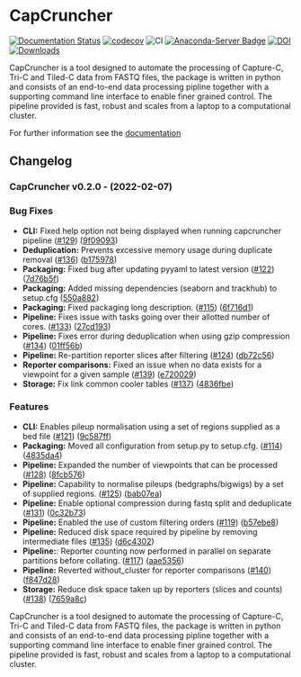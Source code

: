 # CapCruncher

[![Documentation Status](https://readthedocs.org/projects/capcruncher/badge/?version=latest)](https://capcruncher.readthedocs.io/en/latest/?badge=latest)
[![codecov](https://codecov.io/gh/sims-lab/CapCruncher/branch/master/graph/badge.svg?token=RHIGNMGX09)](https://codecov.io/gh/sims-lab/CapCruncher)
![CI](https://github.com/sims-lab/capture-c/actions/workflows/python-template.yml/badge.svg)
[![Anaconda-Server Badge](https://anaconda.org/bioconda/capcruncher/badges/installer/conda.svg)](https://conda.anaconda.org/bioconda)
[![DOI](https://zenodo.org/badge/224631087.svg)](https://zenodo.org/badge/latestdoi/224631087)
[![Downloads](https://pepy.tech/badge/capcruncher)](https://pepy.tech/project/capcruncher)


CapCruncher is a tool designed to automate the processing of Capture-C, Tri-C and Tiled-C data from FASTQ files, the package is written in python and  consists of an end-to-end data processing pipline together with a supporting command line interface to enable finer grained control. The pipeline provided is fast, robust and  scales from a laptop to a computational cluster. 

For further information see the [documentation](https://capcruncher.readthedocs.io/en/latest/)

## Changelog

### CapCruncher v0.2.0 - (2022-02-07)

### Bug Fixes

* **CLI:** Fixed help option not being displayed when running capcruncher pipeline ([#129](https://github.com/sims-lab/CapCruncher/issues/129)) ([9f09093](https://github.com/sims-lab/CapCruncher/commit/9f090935f3c20c5d78e01ab4f5b0248b325ee341))
* **Deduplication:** Prevents excessive memory usage during duplicate removal ([#136](https://github.com/sims-lab/CapCruncher/issues/136)) ([b175978](https://github.com/sims-lab/CapCruncher/commit/b17597884164ed074782370637a81732390ac48c))
* **Packaging:** Fixed bug after updating pyyaml to latest version ([#122](https://github.com/sims-lab/CapCruncher/issues/122)) ([7d76b5f](https://github.com/sims-lab/CapCruncher/commit/7d76b5f4976fe3c6f1bc09989df3db28c12ecce3))
* **Packaging:** Added missing dependencies (seaborn and trackhub) to setup.cfg ([550a882](https://github.com/sims-lab/CapCruncher/commit/550a882af5e131c04b5d45bf0430ecc50ce15310))
* **Packaging:** Fixed packaging long description. ([#115](https://github.com/sims-lab/CapCruncher/issues/115)) ([6f716d1](https://github.com/sims-lab/CapCruncher/commit/6f716d182de705146333206a38d9c791de1a9227))  
* **Pipeline:** Fixes issue with tasks going over their allotted number of cores. ([#133](https://github.com/sims-lab/CapCruncher/issues/133)) ([27cd193](https://github.com/sims-lab/CapCruncher/commit/27cd193c207409b96a0b28c079b9d689daaa61ee))
* **Pipeline:** Fixes error during deduplication when using gzip compression ([#134](https://github.com/sims-lab/CapCruncher/issues/134)) ([01ff56b](https://github.com/sims-lab/CapCruncher/commit/01ff56b88558af486d11b9f7544c8c5c6ca9f002))
* **Pipeline:** Re-partition reporter slices after filtering ([#124](https://github.com/sims-lab/CapCruncher/issues/124)) ([db72c56](https://github.com/sims-lab/CapCruncher/commit/db72c56875c13ed2762d44e916a8ed66f73324cc))  
* **Reporter comparisons:** Fixed an issue when no data exists for a viewpoint for a given sample  ([#139](https://github.com/sims-lab/CapCruncher/issues/139)) ([e720029](https://github.com/sims-lab/CapCruncher/commit/e7200299bf2453e719f28f95ed3658e9570b7ad5))
* **Storage:** Fix link common cooler tables ([#137](https://github.com/sims-lab/CapCruncher/issues/137)) ([4836fbe](https://github.com/sims-lab/CapCruncher/commit/4836fbe8e46ad268dda6d05f27104789f0c46e0d))


### Features

* **CLI:** Enables pileup normalisation using a set of regions supplied as a bed file ([#121](https://github.com/sims-lab/CapCruncher/issues/121)) ([9c587ff](https://github.com/sims-lab/CapCruncher/commit/9c587ff1a60f009c0b990952361810d61376a1c7))
* **Packaging:**  Moved all configuration from setup.py to setup.cfg. ([#114](https://github.com/sims-lab/CapCruncher/issues/114)) ([4835da4](https://github.com/sims-lab/CapCruncher/commit/4835da44157132feda38e299bf9c67ca297c3d2d))   
* **Pipeline:** Expanded the number of viewpoints that can be processed  ([#128](https://github.com/sims-lab/CapCruncher/issues/128)) ([8fcb576](https://github.com/sims-lab/CapCruncher/commit/8fcb57657f108d78cdbb1e255a5eb85b7cb3e860))
* **Pipeline:** Capability to normalise pileups (bedgraphs/bigwigs) by a set of supplied regions. ([#125](https://github.com/sims-lab/CapCruncher/issues/125)) ([bab07ea](https://github.com/sims-lab/CapCruncher/commit/bab07eac1e524020d24c745dd88b749173d9d440))
* **Pipeline:** Enable optional compression during fastq split and deduplicate ([#131](https://github.com/sims-lab/CapCruncher/issues/131)) ([0c32b73](https://github.com/sims-lab/CapCruncher/commit/0c32b7320fcff5d95145a406996e9baf9f7aeebd))
* **Pipeline:** Enabled the use of custom filtering orders ([#119](https://github.com/sims-lab/CapCruncher/issues/119)) ([b57ebe8](https://github.com/sims-lab/CapCruncher/commit/b57ebe886fc767b8dcb12c7dfc45dd2e9a1ea1b3))
* **Pipeline:** Reduced disk space required by pipeline by removing intermediate files ([#135](https://github.com/sims-lab/CapCruncher/issues/135)) ([d6c4302](https://github.com/sims-lab/CapCruncher/commit/d6c4302a27c14b965c531b11242ef6dd152fc1a1))
* **Pipeline:**: Reporter counting now performed in parallel on separate partitions before collating. ([#117](https://github.com/sims-lab/CapCruncher/issues/117)) ([aae5356](https://github.com/sims-lab/CapCruncher/commit/aae5356d6268e71ae777ffb31fcbd98e76ccd8c2))
* **Pipeline:** Reverted without_cluster for reporter comparisons ([#140](https://github.com/sims-lab/CapCruncher/issues/140)) ([f847d28](https://github.com/sims-lab/CapCruncher/commit/f847d282f556d336be2a66023aced8c8dd082551))  
* **Storage:** Reduce disk space taken up by reporters (slices and counts) ([#138](https://github.com/sims-lab/CapCruncher/issues/138)) ([7659a8c](https://github.com/sims-lab/CapCruncher/commit/7659a8c3fee15ec94c107313d16ce9c831f4ffbf))


CapCruncher is a tool designed to automate the processing of Capture-C, Tri-C and Tiled-C data from FASTQ files, the package is written in python and  consists of an end-to-end data processing pipline together with a supporting command line interface to enable finer grained control. The pipeline provided is fast, robust and  scales from a laptop to a computational cluster. 

